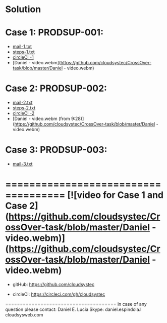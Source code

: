 # Solution


Case 1: PRODSUP-001:
====================
* [mail-1.txt](https://github.com/cloudsystec/CrossOver-task/blob/master/mail-1.txt)
* [steps-1.txt](https://github.com/cloudsystec/CrossOver-task/blob/master/steps-1.txt)
* [circleCI -1](https://circleci.com/gh/cloudsystec/PodamDev/1)
* [Daniel - video.webm](https://github.com/cloudsystec/CrossOver-task/blob/master/Daniel - video.webm)


Case 2: PRODSUP-002:
====================
* [mail-2.txt](https://github.com/cloudsystec/CrossOver-task/blob/master/mail-2.txt)
* [steps-2.txt](https://github.com/cloudsystec/CrossOver-task/blob/master/steps-2.txt)
* [circleCI -2](https://circleci.com/gh/cloudsystec/commons-csv-trunk/1)
* [Daniel - video.webm (from 9:28)](https://github.com/cloudsystec/CrossOver-task/blob/master/Daniel - video.webm)


Case 3: PRODSUP-003:
====================
* [mail-3.txt](https://github.com/cloudsystec/CrossOver-task/blob/master/mail-3.txt)


====================================
[![video for Case 1 and Case 2](https://github.com/cloudsystec/CrossOver-task/blob/master/Daniel - video.webm)]        (https://github.com/cloudsystec/CrossOver-task/blob/master/Daniel - video.webm)
======================================

* gitHub:
https://github.com/cloudsystec

* circleCI:
https://circleci.com/gh/cloudsystec

======================================
in case of any question please contact:
Daniel E. Lucia
Skype: daniel.espindola.l
cloudsysweb.com
